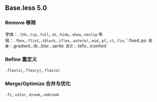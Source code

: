 ## Base.less 5.0

### Remove 移除
字体：`.lhh`,`.tip`,`.full`,`.di`,`.hide`,`.show`,`.noclip`
布局：`.fbox`,`.flist`,`.iblock`,`.iflex`,`.auto(o)`,`.mid`,`.pf`,`.ct`,`.fix`,``.fixed`,`po`
图像：`.gradient`,`.tb`,`.blur`,`.sprite`
其它：`.tsfix`,`.iconfont`

### Refine 重定义
`.flex(x)`,`.flex(y)`,`.flex(o)`

### Merge/Optimize 合并与优化
`.fz`,`.color`,`.break`,`.nobreak`

